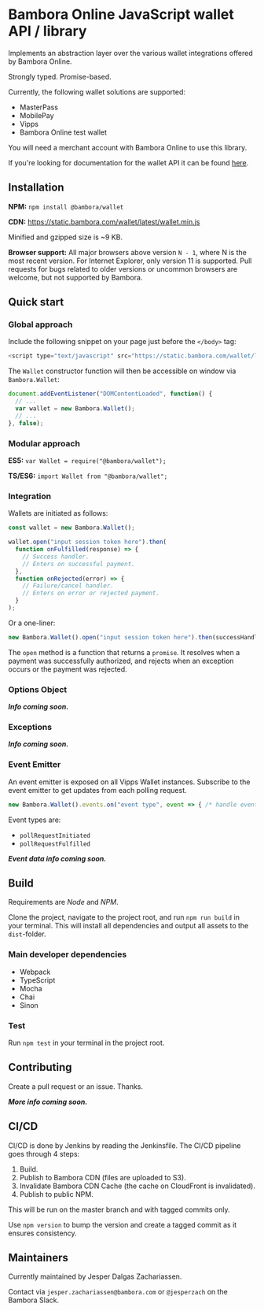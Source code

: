 # Bambora Online JavaScript wallet API / library

Implements an abstraction layer over the various wallet integrations offered by Bambora Online.

Strongly typed. Promise-based.

Currently, the following wallet solutions are supported:
- MasterPass
- MobilePay
- Vipps
- Bambora Online test wallet

You will need a merchant account with Bambora Online to use this library.

If you're looking for documentation for the wallet API it can be found [here](https://developer.bambora.com/europe/checkout/api-reference/wallet).

## Installation

**NPM:** `npm install @bambora/wallet`

**CDN:** <https://static.bambora.com/wallet/latest/wallet.min.js>

Minified and gzipped size is ~9 KB.

**Browser support:**
All major browsers above version `N - 1`, where N is the most recent version.
For Internet Explorer, only version 11 is supported.
Pull requests for bugs related to older versions or uncommon browsers are welcome, but not supported by Bambora.

## Quick start
### Global approach
Include the following snippet on your page just before the `</body>` tag:

```javascript
<script type="text/javascript" src="https://static.bambora.com/wallet/latest/wallet.min.js"></script>
```

The `Wallet` constructor function will then be accessible on window via `Bambora.Wallet`:

```javascript
document.addEventListener("DOMContentLoaded", function() {
  // ...
  var wallet = new Bambora.Wallet();
  // ...
}, false);
```

### Modular approach
**ES5:** `var Wallet = require("@bambora/wallet");`

**TS/ES6:** `import Wallet from "@bambora/wallet";`

### Integration
Wallets are initiated as follows:

```javascript
const wallet = new Bambora.Wallet();

wallet.open("input session token here").then(
  function onFulfilled(response) => {
    // Success handler.
    // Enters on successful payment.
  },
  function onRejected(error) => {
    // Failure/cancel handler.
    // Enters on error or rejected payment.
  }
);
```

Or a one-liner:
```javascript
new Bambora.Wallet().open("input session token here").then(successHandler, errorHandler);
```

The `open` method is a function that returns a `promise`.
It resolves when a payment was successfully authorized, and rejects when an exception occurs or the payment was rejected.

### Options Object
**_Info coming soon._**

### Exceptions
**_Info coming soon._**

### Event Emitter
An event emitter is exposed on all Vipps Wallet instances. Subscribe to the event emitter to get updates from each polling request.

```javascript
new Bambora.Wallet().events.on("event type", event => { /* handle event */ })
```

Event types are:
- `pollRequestInitiated`
- `pollRequestFulfilled`

**_Event data info coming soon._**

## Build
Requirements are _Node_ and _NPM_.

Clone the project, navigate to the project root, and run `npm run build` in your terminal.
This will install all dependencies and output all assets to the `dist`-folder.

### Main developer dependencies
- Webpack
- TypeScript
- Mocha
- Chai
- Sinon

### Test
Run `npm test` in your terminal in the project root.

## Contributing
Create a pull request or an issue. Thanks.

**_More info coming soon._**

## CI/CD
CI/CD is done by Jenkins by reading the Jenkinsfile. The CI/CD pipeline goes through 4 steps:

1. Build.
2. Publish to Bambora CDN (files are uploaded to S3).
3. Invalidate Bambora CDN Cache (the cache on CloudFront is invalidated).
4. Publish to public NPM.

This will be run on the master branch and with tagged commits only.

Use `npm version` to bump the version and create a tagged commit as it ensures consistency.

## Maintainers
Currently maintained by Jesper Dalgas Zachariassen.

Contact via `jesper.zachariassen@bambora.com` or `@jesperzach` on the Bambora Slack.